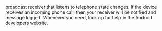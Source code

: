 broadcast receiver that listens to telephone state changes. If the device receives an incoming phone call, then your receiver will be notified and message logged. Whenever you need, look up for help in the Android developers website.
